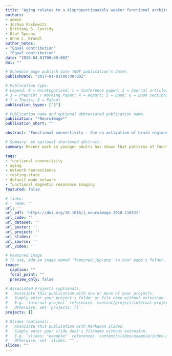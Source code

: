 ```yaml
---
title: "Aging relates to a disproportionately weaker functional architecture of brain networks during rest and task states"
authors: 
- admin
- Joshua Faskowitz
- Brittany S. Cassidy
- Olaf Sporns
- Anne C. Krendl
author_notes:
- "Equal contribution"
- "Equal contribution"
date: "2020-04-01T00:00:00Z"
doi: ""

# Schedule page publish date (NOT publication's date).
publishDate: "2017-01-01T00:00:00Z"

# Publication type.
# Legend: 0 = Uncategorized; 1 = Conference paper; 2 = Journal article;
# 3 = Preprint / Working Paper; 4 = Report; 5 = Book; 6 = Book section;
# 7 = Thesis; 8 = Patent
publication_types: ["2"]

# Publication name and optional abbreviated publication name.
publication: "*NeuroImage*"
publication_short: ""

abstract: "Functional connectivity – the co-activation of brain regions – forms the basis of the brain’s functional architecture. Often measured during resting-state (i.e., in a task-free setting), patterns of functional connectivity within and between brain networks change with age. These patterns are of interest to aging researchers because age differences in resting-state connectivity relate to older adults’ relative cognitive declines. Less is known about age differences in large-scale brain networks during directed tasks. Recent work in younger adults has shown that patterns of functional connectivity are highly correlated between rest and task states. Whether this finding extends to older adults remains largely unexplored. To this end, we assessed younger and older adults’ functional connectivity across the whole brain using fMRI while participants underwent resting-state or completed directed tasks (e.g., a reasoning judgement task). Resting-state and task functional connectivity were less strongly correlated in older as compared to younger adults. This age-dependent difference could be attributed to significantly lower consistency in network organization between rest and task states among older adults. Older adults had less distinct or segregated networks during resting-state. This more diffuse pattern of organization was exacerbated during directed tasks. Finally, the default mode network, often implicated in neurocognitive aging, contributed strongly to this pattern. These findings establish that age differences in functional connectivity are state-dependent, providing greater insight into the mechanisms by which aging may lead to cognitive declines."

# Summary. An optional shortened abstract.
summary: Recent work in younger adults has shown that patterns of functional connectivity are highly correlated between rest and task states. Whether this finding extends to older adults remains largely unexplored. To this end, we assessed younger and older adults’ functional connectivity across the whole brain using fMRI while participants underwent resting-state or completed directed tasks (e.g., a reasoning judgement task).

tags:
- functional connectivity
- aging
- network neuroscience
- resting-state
- default mode network
- functional magnetic resonance imaging
featured: false

# links:
# - name: ""  
url: ''
url_pdf: 'https://doi.org/10.1016/j.neuroimage.2020.116521'
url_code: ''
url_dataset: ''
url_poster: ''
url_project: ''
url_slides: ''
url_source: ''
url_video: ''

# Featured image
# To use, add an image named `featured.jpg/png` to your page's folder. 
image:
  caption: ""
  focal_point: ""
  preview_only: false

# Associated Projects (optional).
#   Associate this publication with one or more of your projects.
#   Simply enter your project's folder or file name without extension.
#   E.g. `internal-project` references `content/project/internal-project/index.md`.
#   Otherwise, set `projects: []`.
projects: []

# Slides (optional).
#   Associate this publication with Markdown slides.
#   Simply enter your slide deck's filename without extension.
#   E.g. `slides: "example"` references `content/slides/example/index.md`.
#   Otherwise, set `slides: ""`.
slides: ""
---
```

